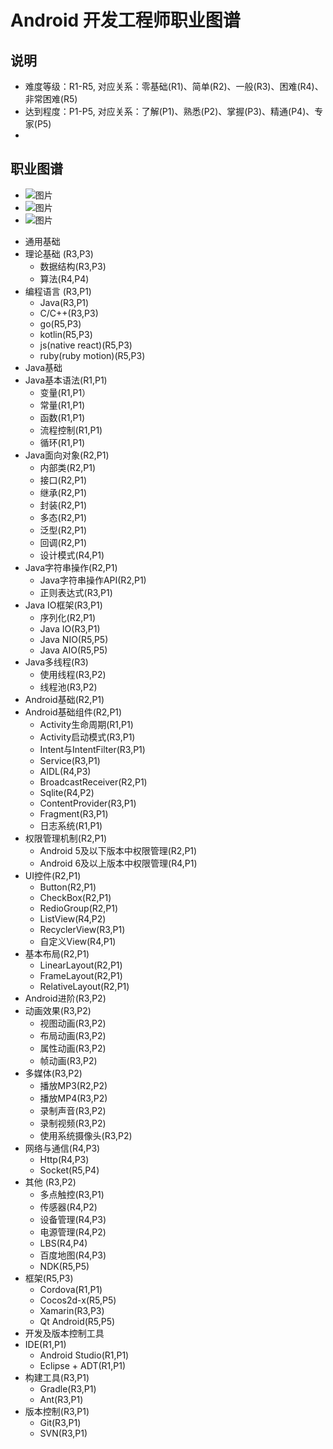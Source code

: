 # Android 开发工程师职业图谱

## 说明

- 难度等级：R1-R5, 对应关系：零基础(R1)、简单(R2)、一般(R3)、困难(R4)、非常困难(R5)
- 达到程度：P1-P5, 对应关系：了解(P1)、熟悉(P2)、掌握(P3)、精通(P4)、专家(P5)
- 

## 职业图谱

* ![图片](https://user-images.githubusercontent.com/79394963/177197078-a73ab222-27aa-4b06-8dc7-d27cb6fb45e2.png)
* ![图片](https://user-images.githubusercontent.com/79394963/177197137-0be318f6-1a7f-4da9-ba63-20c2339095b6.png)
* ![图片](https://user-images.githubusercontent.com/79394963/177197148-61537991-8d95-4adc-af83-972783431b6d.png)



- 通用基础
 - 理论基础 (R3,P3)
     - 数据结构(R3,P3)
     - 算法(R4,P4)
 - 编程语言 (R3,P1)
     - Java(R3,P1)
     - C/C++(R3,P3)
     - go(R5,P3)
     - kotlin(R5,P3)
     - js(native react)(R5,P3)
     - ruby(ruby motion)(R5,P3)
- Java基础
 - Java基本语法(R1,P1)
     - 变量(R1,P1）
     - 常量(R1,P1)
     - 函数(R1,P1)
     - 流程控制(R1,P1)
     - 循环(R1,P1)
 - Java面向对象(R2,P1)
     - 内部类(R2,P1)
     - 接口(R2,P1)
     - 继承(R2,P1)
     - 封装(R2,P1)
     - 多态(R2,P1)
     - 泛型(R2,P1)
     - 回调(R2,P1)
     - 设计模式(R4,P1)
 - Java字符串操作(R2,P1)
     - Java字符串操作API(R2,P1)
     - 正则表达式(R3,P1)
 - Java IO框架(R3,P1)
     - 序列化(R2,P1)
     - Java IO(R3,P1)
     - Java NIO(R5,P5)
     - Java AIO(R5,P5)
 - Java多线程(R3)
     - 使用线程(R3,P2)
     - 线程池(R3,P2)
- Android基础(R2,P1)
 - Android基础组件(R2,P1)
     - Activity生命周期(R1,P1)
     - Activity启动模式(R3,P1)
     - Intent与IntentFilter(R3,P1)
     - Service(R3,P1)
     - AIDL(R4,P3)
     - BroadcastReceiver(R2,P1)
     - Sqlite(R4,P2)
     - ContentProvider(R3,P1)
     - Fragment(R3,P1)
     - 日志系统(R1,P1)
 - 权限管理机制(R2,P1)
     - Android 5及以下版本中权限管理(R2,P1)
     - Android 6及以上版本中权限管理(R4,P1)
 - UI控件(R2,P1)
     - Button(R2,P1)
     - CheckBox(R2,P1)
     - RedioGroup(R2,P1)
     - ListView(R4,P2)
     - RecyclerView(R3,P1)
     - 自定义View(R4,P1)
 - 基本布局(R2,P1)
     - LinearLayout(R2,P1)
     - FrameLayout(R2,P1)
     - RelativeLayout(R2,P1)
- Android进阶(R3,P2)
 - 动画效果(R3,P2)
     - 视图动画(R3,P2)
     - 布局动画(R3,P2)
     - 属性动画(R3,P2)
     - 帧动画(R3,P2)
 - 多媒体(R3,P2)
     - 播放MP3(R2,P2)
     - 播放MP4(R3,P2)
     - 录制声音(R3,P2)
     - 录制视频(R3,P2)
     - 使用系统摄像头(R3,P2)
 - 网络与通信(R4,P3)
     - Http(R4,P3)
     - Socket(R5,P4)
 - 其他 (R3,P2)
     - 多点触控(R3,P1)
     - 传感器(R4,P2)
     - 设备管理(R4,P3)
     - 电源管理(R4,P2)
     - LBS(R4,P4)
     - 百度地图(R4,P3)
     - NDK(R5,P5)
 - 框架(R5,P3)
     - Cordova(R1,P1)
     - Cocos2d-x(R5,P5)
     - Xamarin(R3,P3)
     - Qt Android(R5,P5)
- 开发及版本控制工具
 - IDE(R1,P1)
     - Android Studio(R1,P1)
     - Eclipse + ADT(R1,P1)
 - 构建工具(R3,P1)
     - Gradle(R3,P1)
     - Ant(R3,P1)
 - 版本控制(R3,P1)
     - Git(R3,P1)
     - SVN(R3,P1)

